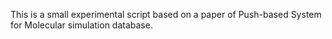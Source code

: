 This is a small experimental script based on a paper of Push-based System for Molecular simulation database.


